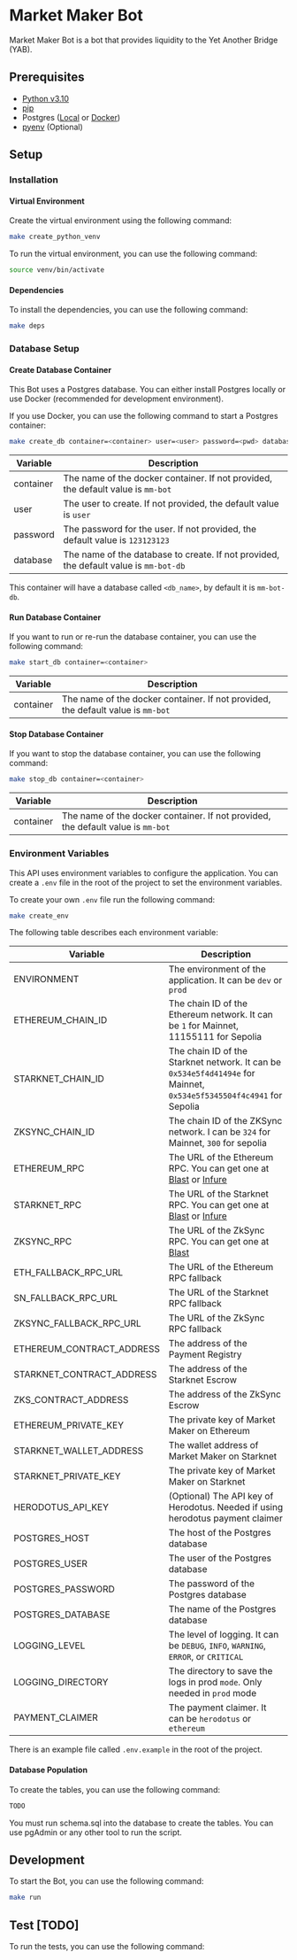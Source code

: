 # Market Maker Bot
Market Maker Bot is a bot that provides liquidity to the Yet Another Bridge (YAB).

## Prerequisites
- [Python v3.10](https://www.python.org/downloads/)
- [pip](https://pip.pypa.io/en/stable/installation/)
- Postgres ([Local](https://www.postgresql.org/) or [Docker](https://hub.docker.com/_/postgres))
- [pyenv](https://github.com/pyenv/pyenv) (Optional)

## Setup
### Installation
#### Virtual Environment
Create the virtual environment using the following command:

```bash
make create_python_venv
```
To run the virtual environment, you can use the following command:

```bash
source venv/bin/activate
```

#### Dependencies
To install the dependencies, you can use the following command:

```bash
make deps
```

### Database Setup
#### Create Database Container
This Bot uses a Postgres database. You can either install Postgres locally or use Docker (recommended for development environment). 

If you use Docker, you can use the following command to start a Postgres container:
```bash
make create_db container=<container> user=<user> password=<pwd> database=<db_name>
```

| Variable  | Description                                                                           |
|-----------|---------------------------------------------------------------------------------------|
| container | The name of the docker container. If not provided, the default value is `mm-bot`      |
| user      | The user to create. If not provided, the default value is `user`                      |
| password  | The password for the user. If not provided, the default value is `123123123`          |
| database  | The name of the database to create. If not provided, the default value is `mm-bot-db` |

This container will have a database called `<db_name>`, by default it is `mm-bot-db`.

#### Run Database Container
If you want to run or re-run the database container, you can use the following command:
```bash
make start_db container=<container>
```

| Variable  | Description                                                                           |
|-----------|---------------------------------------------------------------------------------------|
| container | The name of the docker container. If not provided, the default value is `mm-bot`      |

#### Stop Database Container
If you want to stop the database container, you can use the following command:
```bash
make stop_db container=<container>
```

| Variable  | Description                                                                           |
|-----------|---------------------------------------------------------------------------------------|
| container | The name of the docker container. If not provided, the default value is `mm-bot`      |

### Environment Variables
This API uses environment variables to configure the application. You can create a `.env` file in the root of the project to set the environment variables.

To create your own `.env` file run the following command:

```bash
make create_env
```

The following table describes each environment variable:

| Variable                  | Description                                                                                                       |
|---------------------------|-------------------------------------------------------------------------------------------------------------------|
| ENVIRONMENT               | The environment of the application. It can be `dev` or `prod`                                                     |
| ETHEREUM_CHAIN_ID         | The chain ID of the Ethereum network. It can be `1` for Mainnet, 11155111 for Sepolia                             |
| STARKNET_CHAIN_ID         | The chain ID of the Starknet network. It can be `0x534e5f4d41494e` for Mainnet, `0x534e5f5345504f4c4941` for Sepolia                |
| ZKSYNC_CHAIN_ID           | The chain ID of the ZKSync network. I can be `324` for Mainnet, `300` for sepolia |
| ETHEREUM_RPC              | The URL of the Ethereum RPC. You can get one at [Blast](https://blastapi.io/) or [Infure](https://www.infura.io/) |
| STARKNET_RPC              | The URL of the Starknet RPC. You can get one at [Blast](https://blastapi.io/) or [Infure](https://www.infura.io/) |
| ZKSYNC_RPC                | The URL of the ZkSync RPC. You can get one at [Blast](https://blastapi.io/)                                       |
| ETH_FALLBACK_RPC_URL      | The URL of the Ethereum RPC fallback                                                                              |
| SN_FALLBACK_RPC_URL       | The URL of the Starknet RPC fallback                                                                              |
| ZKSYNC_FALLBACK_RPC_URL   | The URL of the ZkSync RPC fallback                                                                                | 
| ETHEREUM_CONTRACT_ADDRESS | The address of the Payment Registry                                                                               |
| STARKNET_CONTRACT_ADDRESS | The address of the Starknet Escrow                                                                                |
| ZKS_CONTRACT_ADDRESS      | The address of the ZkSync Escrow                                                                                  |
| ETHEREUM_PRIVATE_KEY      | The private key of Market Maker on Ethereum                                                                       |
| STARKNET_WALLET_ADDRESS   | The wallet address of Market Maker on Starknet                                                                    |
| STARKNET_PRIVATE_KEY      | The private key of Market Maker on Starknet                                                                       |
| HERODOTUS_API_KEY         | (Optional) The API key of Herodotus. Needed if using herodotus payment claimer                                    |
| POSTGRES_HOST             | The host of the Postgres database                                                                                 |
| POSTGRES_USER             | The user of the Postgres database                                                                                 |
| POSTGRES_PASSWORD         | The password of the Postgres database                                                                             |
| POSTGRES_DATABASE         | The name of the Postgres database                                                                                 |
| LOGGING_LEVEL             | The level of logging. It can be `DEBUG`, `INFO`, `WARNING`, `ERROR`, or `CRITICAL`                                |
| LOGGING_DIRECTORY         | The directory to save the logs in prod `mode`. Only needed in `prod` mode                                         |
| PAYMENT_CLAIMER           | The payment claimer. It can be `herodotus` or `ethereum`                                                          |

There is an example file called `.env.example` in the root of the project. 

#### Database Population
To create the tables, you can use the following command:
```bash
TODO
```
You must run schema.sql into the database to create the tables. You can use pgAdmin or any other tool to run the script.

## Development
To start the Bot, you can use the following command:

```bash
make run
```

## Test [TODO]
To run the tests, you can use the following command:

```bash

```
